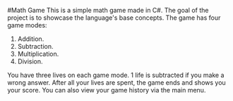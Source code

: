 #Math Game
This is a simple math game made in C#. The goal of the project is to showcase the language's base concepts.
The game has four game modes:


1. Addition.
2. Subtraction.
3. Multiplication.
4. Division.


You have three lives on each game mode. 1 life is subtracted if you make a wrong answer.
After all your lives are spent, the game ends and shows you your score.
You can also view your game history via the main menu.

